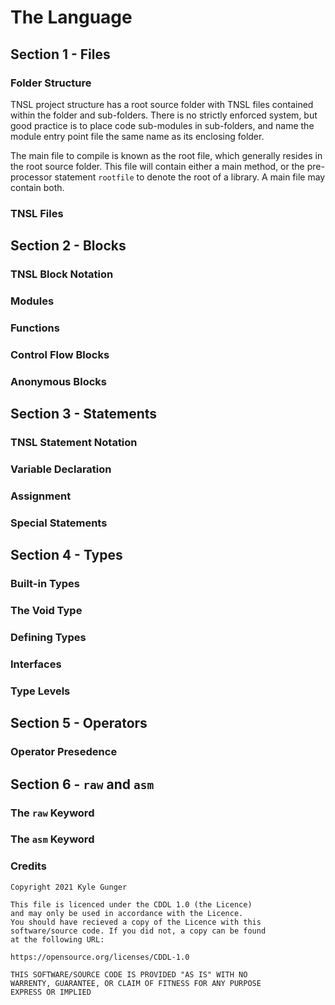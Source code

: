 # The Language

## Section 1 - Files

### Folder Structure

TNSL project structure has a root source folder with TNSL files contained within the folder and sub-folders.  There is no strictly enforced system, but good practice is to place code sub-modules in sub-folders, and name the module entry point file the same name as its enclosing folder.

The main file to compile is known as the root file, which generally resides in the root source folder.  This file will contain either a main method, or the pre-processor statement `rootfile` to denote the root of a library.  A main file may contain both.

### TNSL Files



## Section 2 - Blocks

### TNSL Block Notation

### Modules

### Functions

### Control Flow Blocks

### Anonymous Blocks

## Section 3 - Statements

### TNSL Statement Notation

### Variable Declaration

### Assignment

### Special Statements

## Section 4 - Types

### Built-in Types

### The Void Type

### Defining Types

### Interfaces

### Type Levels

## Section 5 - Operators

### Operator Presedence

## Section 6 - `raw` and `asm`

### The `raw` Keyword

### The `asm` Keyword

### Credits

	Copyright 2021 Kyle Gunger

	This file is licenced under the CDDL 1.0 (the Licence)
	and may only be used in accordance with the Licence.
	You should have recieved a copy of the Licence with this
	software/source code. If you did not, a copy can be found
	at the following URL:

	https://opensource.org/licenses/CDDL-1.0

	THIS SOFTWARE/SOURCE CODE IS PROVIDED "AS IS" WITH NO
	WARRENTY, GUARANTEE, OR CLAIM OF FITNESS FOR ANY PURPOSE
	EXPRESS OR IMPLIED